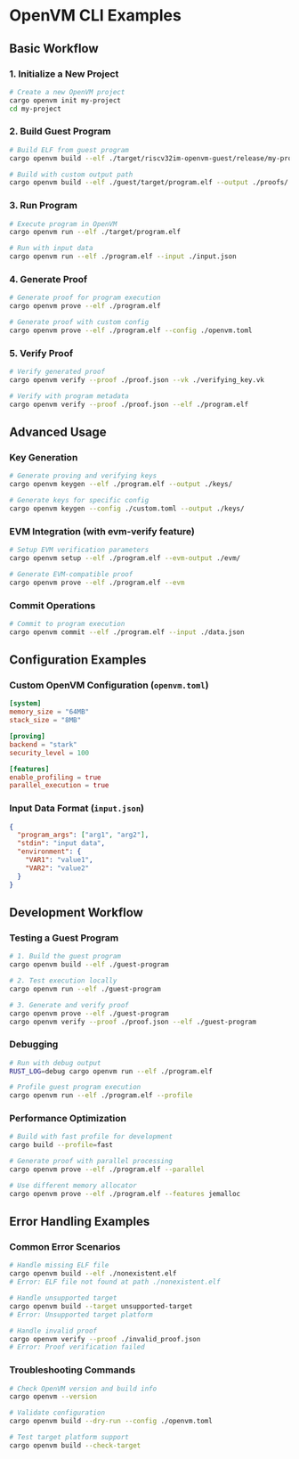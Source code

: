 # OpenVM CLI Examples

## Basic Workflow

### 1. Initialize a New Project
```bash
# Create a new OpenVM project
cargo openvm init my-project
cd my-project
```

### 2. Build Guest Program
```bash
# Build ELF from guest program
cargo openvm build --elf ./target/riscv32im-openvm-guest/release/my-program

# Build with custom output path
cargo openvm build --elf ./guest/target/program.elf --output ./proofs/
```

### 3. Run Program
```bash
# Execute program in OpenVM
cargo openvm run --elf ./target/program.elf

# Run with input data
cargo openvm run --elf ./program.elf --input ./input.json
```

### 4. Generate Proof
```bash
# Generate proof for program execution
cargo openvm prove --elf ./program.elf

# Generate proof with custom config
cargo openvm prove --elf ./program.elf --config ./openvm.toml
```

### 5. Verify Proof
```bash
# Verify generated proof
cargo openvm verify --proof ./proof.json --vk ./verifying_key.vk

# Verify with program metadata
cargo openvm verify --proof ./proof.json --elf ./program.elf
```

## Advanced Usage

### Key Generation
```bash
# Generate proving and verifying keys
cargo openvm keygen --elf ./program.elf --output ./keys/

# Generate keys for specific config
cargo openvm keygen --config ./custom.toml --output ./keys/
```

### EVM Integration (with evm-verify feature)
```bash
# Setup EVM verification parameters
cargo openvm setup --elf ./program.elf --evm-output ./evm/

# Generate EVM-compatible proof
cargo openvm prove --elf ./program.elf --evm
```

### Commit Operations
```bash
# Commit to program execution
cargo openvm commit --elf ./program.elf --input ./data.json
```

## Configuration Examples

### Custom OpenVM Configuration (`openvm.toml`)
```toml
[system]
memory_size = "64MB"
stack_size = "8MB"

[proving]
backend = "stark"
security_level = 100

[features]
enable_profiling = true
parallel_execution = true
```

### Input Data Format (`input.json`)
```json
{
  "program_args": ["arg1", "arg2"],
  "stdin": "input data",
  "environment": {
    "VAR1": "value1",
    "VAR2": "value2"
  }
}
```

## Development Workflow

### Testing a Guest Program
```bash
# 1. Build the guest program
cargo openvm build --elf ./guest-program

# 2. Test execution locally
cargo openvm run --elf ./guest-program

# 3. Generate and verify proof
cargo openvm prove --elf ./guest-program
cargo openvm verify --proof ./proof.json --elf ./guest-program
```

### Debugging
```bash
# Run with debug output
RUST_LOG=debug cargo openvm run --elf ./program.elf

# Profile guest program execution
cargo openvm run --elf ./program.elf --profile
```

### Performance Optimization
```bash
# Build with fast profile for development
cargo build --profile=fast

# Generate proof with parallel processing
cargo openvm prove --elf ./program.elf --parallel

# Use different memory allocator
cargo openvm prove --elf ./program.elf --features jemalloc
```

## Error Handling Examples

### Common Error Scenarios
```bash
# Handle missing ELF file
cargo openvm build --elf ./nonexistent.elf
# Error: ELF file not found at path ./nonexistent.elf

# Handle unsupported target
cargo openvm build --target unsupported-target
# Error: Unsupported target platform

# Handle invalid proof
cargo openvm verify --proof ./invalid_proof.json
# Error: Proof verification failed
```

### Troubleshooting Commands
```bash
# Check OpenVM version and build info
cargo openvm --version

# Validate configuration
cargo openvm build --dry-run --config ./openvm.toml

# Test target platform support
cargo openvm build --check-target
```